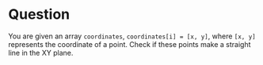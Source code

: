 # Question
You are given an array ```coordinates```, ```coordinates[i] = [x, y]```, where ```[x, y]``` represents the coordinate of a point. 
Check if these points make a straight line in the XY plane.

